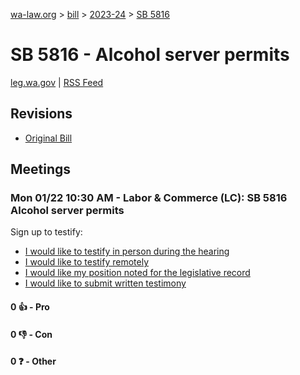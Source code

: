 [wa-law.org](/) > [bill](/bill/) > [2023-24](/bill/2023-24/) > [SB 5816](/bill/2023-24/sb/5816/)

# SB 5816 - Alcohol server permits
[leg.wa.gov](https://app.leg.wa.gov/billsummary?BillNumber=5816&Year=2023&Initiative=false) | [RSS Feed](./rss.xml)

## Revisions
* [Original Bill](1/)

## Meetings
### Mon 01/22 10:30 AM - Labor & Commerce (LC): SB 5816 Alcohol server permits
Sign up to testify:
* [I would like to testify in person during the hearing](https://app.leg.wa.gov/csi/Testifier/Add?chamber=House&mId=31749&aId=157202&caId=23304&tId=1)
* [I would like to testify remotely](https://app.leg.wa.gov/csi/Testifier/Add?chamber=House&mId=31749&aId=157202&caId=23304&tId=2)
* [I would like my position noted for the legislative record](https://app.leg.wa.gov/csi/Testifier/Add?chamber=House&mId=31749&aId=157202&caId=23304&tId=3)
* [I would like to submit written testimony](https://app.leg.wa.gov/csi/Testifier/Add?chamber=House&mId=31749&aId=157202&caId=23304&tId=4)

#### 0 👍 - Pro

#### 0 👎 - Con

#### 0 ❓ - Other
